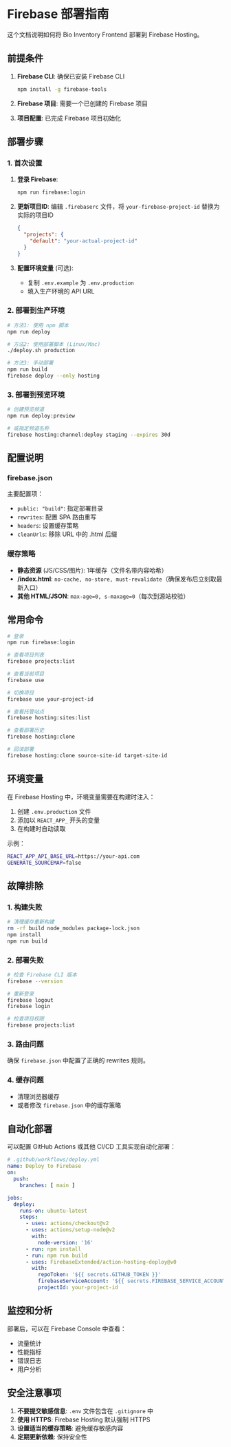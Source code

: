 # Firebase 部署指南

这个文档说明如何将 Bio Inventory Frontend 部署到 Firebase Hosting。

## 前提条件

1. **Firebase CLI**: 确保已安装 Firebase CLI
   ```bash
   npm install -g firebase-tools
   ```

2. **Firebase 项目**: 需要一个已创建的 Firebase 项目

3. **项目配置**: 已完成 Firebase 项目初始化

## 部署步骤

### 1. 首次设置

1. **登录 Firebase**:
   ```bash
   npm run firebase:login
   ```

2. **更新项目ID**: 编辑 `.firebaserc` 文件，将 `your-firebase-project-id` 替换为实际的项目ID
   ```json
   {
     "projects": {
       "default": "your-actual-project-id"
     }
   }
   ```

3. **配置环境变量** (可选):
   - 复制 `.env.example` 为 `.env.production`
   - 填入生产环境的 API URL

### 2. 部署到生产环境

```bash
# 方法1: 使用 npm 脚本
npm run deploy

# 方法2: 使用部署脚本 (Linux/Mac)
./deploy.sh production

# 方法3: 手动部署
npm run build
firebase deploy --only hosting
```

### 3. 部署到预览环境

```bash
# 创建预览频道
npm run deploy:preview

# 或指定频道名称
firebase hosting:channel:deploy staging --expires 30d
```

## 配置说明

### firebase.json

主要配置项：
- `public: "build"`: 指定部署目录
- `rewrites`: 配置 SPA 路由重写
- `headers`: 设置缓存策略
- `cleanUrls`: 移除 URL 中的 .html 后缀

### 缓存策略

- **静态资源** (JS/CSS/图片): 1年缓存（文件名带内容哈希）
- **/index.html**: `no-cache, no-store, must-revalidate`（确保发布后立刻取最新入口）
- **其他 HTML/JSON**: `max-age=0, s-maxage=0`（每次到源站校验）

## 常用命令

```bash
# 登录
npm run firebase:login

# 查看项目列表
firebase projects:list

# 查看当前项目
firebase use

# 切换项目
firebase use your-project-id

# 查看托管站点
firebase hosting:sites:list

# 查看部署历史
firebase hosting:clone

# 回滚部署
firebase hosting:clone source-site-id target-site-id
```

## 环境变量

在 Firebase Hosting 中，环境变量需要在构建时注入：

1. 创建 `.env.production` 文件
2. 添加以 `REACT_APP_` 开头的变量
3. 在构建时自动读取

示例：
```bash
REACT_APP_API_BASE_URL=https://your-api.com
GENERATE_SOURCEMAP=false
```

## 故障排除

### 1. 构建失败
```bash
# 清理缓存重新构建
rm -rf build node_modules package-lock.json
npm install
npm run build
```

### 2. 部署失败
```bash
# 检查 Firebase CLI 版本
firebase --version

# 重新登录
firebase logout
firebase login

# 检查项目权限
firebase projects:list
```

### 3. 路由问题
确保 `firebase.json` 中配置了正确的 rewrites 规则。

### 4. 缓存问题
- 清理浏览器缓存
- 或者修改 `firebase.json` 中的缓存策略

## 自动化部署

可以配置 GitHub Actions 或其他 CI/CD 工具实现自动化部署：

```yaml
# .github/workflows/deploy.yml
name: Deploy to Firebase
on:
  push:
    branches: [ main ]

jobs:
  deploy:
    runs-on: ubuntu-latest
    steps:
      - uses: actions/checkout@v2
      - uses: actions/setup-node@v2
        with:
          node-version: '16'
      - run: npm install
      - run: npm run build
      - uses: FirebaseExtended/action-hosting-deploy@v0
        with:
          repoToken: '${{ secrets.GITHUB_TOKEN }}'
          firebaseServiceAccount: '${{ secrets.FIREBASE_SERVICE_ACCOUNT }}'
          projectId: your-project-id
```

## 监控和分析

部署后，可以在 Firebase Console 中查看：
- 流量统计
- 性能指标
- 错误日志
- 用户分析

## 安全注意事项

1. **不要提交敏感信息**: `.env` 文件包含在 `.gitignore` 中
2. **使用 HTTPS**: Firebase Hosting 默认强制 HTTPS
3. **设置适当的缓存策略**: 避免缓存敏感内容
4. **定期更新依赖**: 保持安全性